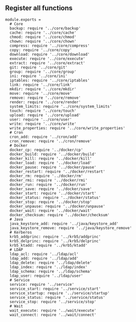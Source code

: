
## Register all functions

    module.exports =
      # Core
      backup: require '../core/backup'
      cache: require '../core/cache'
      chmod: require '../core/chmod'
      chown: require '../core/chown'
      compress: require '../core/compress'
      copy: require '../core/copy'
      download: require '../core/download'
      execute: require '../core/execute'
      extract: require '../core/extract'
      git: require '../core/git'
      group: require '../core/group'
      ini: require '../core/ini'
      iptables: require '../core/iptables'
      link: require '../core/link'
      mkdir: require '../core/mkdir'
      move: require '../core/move'
      remove: require '../core/remove'
      render: require '../core/render'
      system_limits: require '../core/system_limits'
      touch: require '../core/touch'
      upload: require '../core/upload'
      user: require '../core/user'
      write: require '../core/write'
      write_properties: require '../core/write_properties'
      # Cron
      cron_add: require '../cron/add'
      cron_remove: require '../cron/remove'
      # Docker
      docker_cp: require '../docker/cp'
      docker_build: require '../docker/build'
      docker_kill: require '../docker/kill'
      docker_load: require '../docker/load'
      docker_pause: require '../docker/pause'
      docker_restart: require '../docker/restart'
      docker_rm: require '../docker/rm'
      docker_rmi: require '../docker/rmi'
      docker_run: require '../docker/run'
      docker_save: require '../docker/save'
      docker_start: require '../docker/start'
      docker_status: require '../docker/status'
      docker_stop: require '../docker/stop'
      docker_unpause: require '../docker/unpause'
      docker_wait: require '../docker/wait'
      docker_checksum: require '../docker/checksum'
      # Java
      java_keystore_add: require '../java/keystore_add'
      java_keystore_remove: require '../java/keystore_remove'
      # Kerberos
      krb5_addprinc: require '../krb5/addprinc'
      krb5_delprinc: require '../krb5/delprinc'
      krb5_ktadd: require '../krb5/ktadd'
      # LDAP
      ldap_acl: require '../ldap/acl'
      ldap_add: require '../ldap/add'
      ldap_delete: require '../ldap/delete'
      ldap_index: require '../ldap/index'
      ldap_schema: require '../ldap/schema'
      ldap_user: require '../ldap/user'
      # Service
      service: require '../service'
      service_start: require '../service/start'
      service_startup: require '../service/startup'
      service_status: require '../service/status'
      service_stop: require '../service/stop'
      # Wait
      wait_execute: require '../wait/execute'
      wait_connect: require '../wait/connect'
